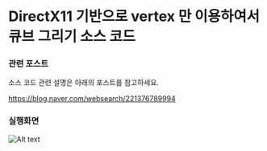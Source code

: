 # DirectX11 기반으로 vertex 만 이용하여서 큐브 그리기 소스 코드

### 관련 포스트
소스 코드 관련 설명은 아래의 포스트를 참고하세요.

https://blog.naver.com/websearch/221376789994

### 실행화면

![Alt text](https://blogfiles.pstatic.net/MjAxODEwMTNfNzEg/MDAxNTM5NDEyNDA5MzAw.B93PHQ81iOHeCdv3Eb8KWz1xYKXuS4wE6BEFpzGvlAUg.xZ2mLFv8ayU58LcgFKBI-mmuihMdRVMIzwrTZFqay6wg.PNG.websearch/3D-%ED%81%90%EB%B8%8C%ED%9A%8C%EC%A0%84.png)

